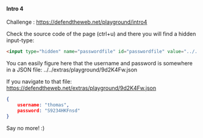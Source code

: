 #### Intro 4

Challenge : https://defendtheweb.net/playground/intro4

Check the source code of the page (ctrl+u) and there you will find a hidden input-type:

```html
<input type="hidden" name="passwordfile" id="passwordfile" value="../../extras/playground/9d2K4Fw.json" maxlength="" placeholder="" class="u-full-width" />
```
You can easily figure here that the username and password is somewhere in a JSON file: ../../extras/playground/9d2K4Fw.json

If you navigate to that file: https://defendtheweb.net/extras/playground/9d2K4Fw.json

```JSON
{
    username: "thomas",
    password: "S9234HKFnsd"
}
```

Say no more! :)